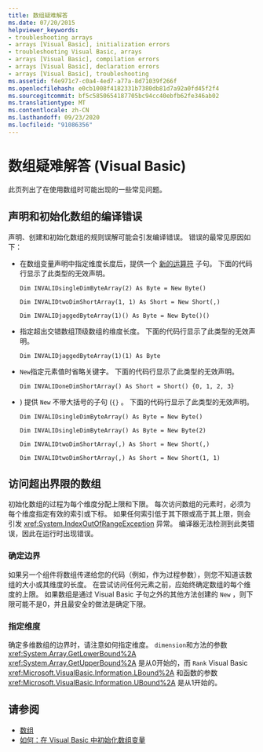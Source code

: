 ```yaml
---
title: 数组疑难解答
ms.date: 07/20/2015
helpviewer_keywords:
- troubleshooting arrays
- arrays [Visual Basic], initialization errors
- troubleshooting Visual Basic, arrays
- arrays [Visual Basic], compilation errors
- arrays [Visual Basic], declaration errors
- arrays [Visual Basic], troubleshooting
ms.assetid: f4e971c7-c0a4-4ed7-a77a-8d71039f266f
ms.openlocfilehash: e0cb1008f4182331b7380db81d7a92a0fd45f2f4
ms.sourcegitcommit: bf5c5850654187705bc94cc40ebfb62fe346ab02
ms.translationtype: MT
ms.contentlocale: zh-CN
ms.lasthandoff: 09/23/2020
ms.locfileid: "91086356"
---
```

# <a name="troubleshooting-arrays-visual-basic"></a>数组疑难解答 (Visual Basic)

此页列出了在使用数组时可能出现的一些常见问题。  
  
## <a name="compilation-errors-declaring-and-initializing-an-array"></a>声明和初始化数组的编译错误  

 声明、创建和初始化数组的规则误解可能会引发编译错误。 错误的最常见原因如下：  
  
- 在数组变量声明中指定维度长度后，提供一个 [新的运算符](../../../language-reference/operators/new-operator.md) 子句。 下面的代码行显示了此类型的无效声明。  
  
     `Dim INVALIDsingleDimByteArray(2) As Byte = New Byte()`  
  
     `Dim INVALIDtwoDimShortArray(1, 1) As Short = New Short(,)`  
  
     `Dim INVALIDjaggedByteArray(1)() As Byte = New Byte()()`  
  
- 指定超出交错数组顶级数组的维度长度。 下面的代码行显示了此类型的无效声明。  
  
     `Dim INVALIDjaggedByteArray(1)(1) As Byte`  
  
- `New`指定元素值时省略关键字。 下面的代码行显示了此类型的无效声明。  
  
     `Dim INVALIDoneDimShortArray() As Short = Short() {0, 1, 2, 3}`  
  
- ) 提供 `New` 不带大括号的子句 (`{}` 。 下面的代码行显示了此类型的无效声明。  
  
     `Dim INVALIDsingleDimByteArray() As Byte = New Byte()`  
  
     `Dim INVALIDsingleDimByteArray() As Byte = New Byte(2)`  
  
     `Dim INVALIDtwoDimShortArray(,) As Short = New Short(,)`  
  
     `Dim INVALIDtwoDimShortArray(,) As Short = New Short(1, 1)`  
  
## <a name="accessing-an-array-out-of-bounds"></a>访问超出界限的数组  

 初始化数组的过程为每个维度分配上限和下限。 每次访问数组的元素时，必须为每个维度指定有效的索引或下标。 如果任何索引低于其下限或高于其上限，则会引发 <xref:System.IndexOutOfRangeException> 异常。 编译器无法检测到此类错误，因此在运行时出现错误。  
  
### <a name="determining-bounds"></a>确定边界  

 如果另一个组件将数组传递给您的代码（例如，作为过程参数），则您不知道该数组的大小或其维度的长度。 在尝试访问任何元素之前，应始终确定数组的每个维度的上限。 如果数组是通过 Visual Basic 子句之外的其他方法创建的 `New` ，则下限可能不是0，并且最安全的做法是确定下限。  
  
### <a name="specifying-the-dimension"></a>指定维度  

 确定多维数组的边界时，请注意如何指定维度。 `dimension`和方法的参数 <xref:System.Array.GetLowerBound%2A> <xref:System.Array.GetUpperBound%2A> 是从0开始的，而 `Rank` Visual Basic <xref:Microsoft.VisualBasic.Information.LBound%2A> 和函数的参数 <xref:Microsoft.VisualBasic.Information.UBound%2A> 是从1开始的。  
  
## <a name="see-also"></a>请参阅

- [数组](index.md)
- [如何：在 Visual Basic 中初始化数组变量](how-to-initialize-an-array-variable.md)
